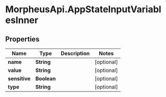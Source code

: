 # MorpheusApi.AppStateInputVariablesInner

## Properties

Name | Type | Description | Notes
------------ | ------------- | ------------- | -------------
**name** | **String** |  | [optional] 
**value** | **String** |  | [optional] 
**sensitive** | **Boolean** |  | [optional] 
**type** | **String** |  | [optional] 


